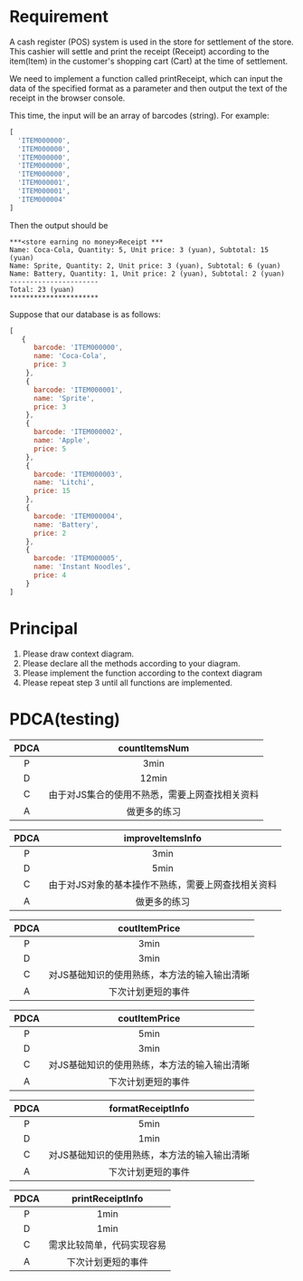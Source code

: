 # Requirement
A cash register (POS) system is used in the store for settlement of the store. This cashier will settle and print the receipt (Receipt) according to the item(Item) in the customer's shopping cart (Cart) at the time of settlement.

We need to implement a function called printReceipt, which can input the data of the specified format as a parameter and then output the text of the receipt in the browser console.

This time, the input will be an array of barcodes (string). For example:
```javascript
[
  'ITEM000000',
  'ITEM000000',
  'ITEM000000',
  'ITEM000000',
  'ITEM000000',
  'ITEM000001',
  'ITEM000001',
  'ITEM000004'
]
```

Then the output should be 
```
***<store earning no money>Receipt ***
Name: Coca-Cola, Quantity: 5, Unit price: 3 (yuan), Subtotal: 15 (yuan)
Name: Sprite, Quantity: 2, Unit price: 3 (yuan), Subtotal: 6 (yuan)
Name: Battery, Quantity: 1, Unit price: 2 (yuan), Subtotal: 2 (yuan)
----------------------
Total: 23 (yuan)
**********************
```

Suppose that our database is as follows:
```javascript
[
   {
      barcode: 'ITEM000000',
      name: 'Coca-Cola',
      price: 3
    },
    {
      barcode: 'ITEM000001',
      name: 'Sprite',
      price: 3
    },
    {
      barcode: 'ITEM000002',
      name: 'Apple',
      price: 5
    },
    {
      barcode: 'ITEM000003',
      name: 'Litchi',
      price: 15
    },
    {
      barcode: 'ITEM000004',
      name: 'Battery',
      price: 2
    },
    {
      barcode: 'ITEM000005',
      name: 'Instant Noodles',
      price: 4
    }
]
```

# Principal

1. Please draw context diagram.
2. Please declare all the methods according to your diagram.
3. Please implement the function according to the context diagram
4. Please repeat step 3 until all functions are implemented.

# PDCA(testing)

| PDCA | countItemsNum |
| :----: | :----: |
| P | 3min |
| D | 12min |
| C | 由于对JS集合的使用不熟悉，需要上网查找相关资料 |
| A | 做更多的练习 |

| PDCA | improveItemsInfo |
| :----: | :----: |
| P | 3min |
| D | 5min |
| C | 由于对JS对象的基本操作不熟练，需要上网查找相关资料 |
| A | 做更多的练习 |

| PDCA | coutItemPrice |
| :----: | :----: |
| P | 3min |
| D | 3min |
| C | 对JS基础知识的使用熟练，本方法的输入输出清晰 |
| A | 下次计划更短的事件 |

| PDCA | coutItemPrice |
| :----: | :----: |
| P | 5min |
| D | 3min |
| C | 对JS基础知识的使用熟练，本方法的输入输出清晰 |
| A | 下次计划更短的事件 |

| PDCA | formatReceiptInfo |
| :----: | :----: |
| P | 5min |
| D | 1min |
| C | 对JS基础知识的使用熟练，本方法的输入输出清晰 |
| A | 下次计划更短的事件 |

| PDCA | printReceiptInfo |
| :----: | :----: |
| P | 1min |
| D | 1min |
| C | 需求比较简单，代码实现容易 |
| A | 下次计划更短的事件 |
